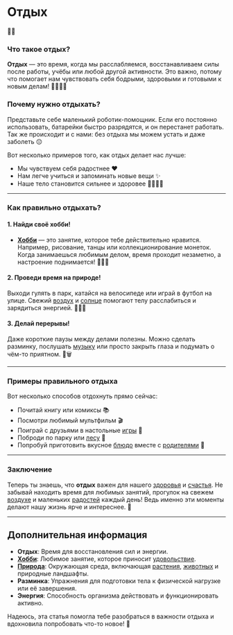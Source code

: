 # **Отдых**

🌟💖

### Что такое отдых?
**Отдых** — это время, когда мы расслабляемся, восстанавливаем силы после работы, учёбы или любой другой активности. Это важно, потому что помогает нам чувствовать себя бодрыми, здоровыми и готовыми к новым делам! 🏃‍♂️🏃‍♀️

### Почему нужно отдыхать?
Представьте себе маленький роботик-помощник. Если его постоянно использовать, батарейки быстро разрядятся, и он перестанет работать. Так же происходит и с нами: без отдыха мы можем устать и даже заболеть 😔

Вот несколько примеров того, как отдых делает нас лучше:
- Мы чувствуем себя радостнее ❤️
- Нам легче учиться и запоминать новые вещи ✨
- Наше тело становится сильнее и здоровее 🚴‍♂️🚵‍♀️

---

### Как правильно отдыхать?
#### 1. Найди своё хобби!
* **[Хобби](Хобби.md)** — это занятие, которое тебе действительно нравится. Например, рисование, танцы или коллекционирование монеток. Когда занимаешься любимым делом, время проходит незаметно, а настроение поднимается! 🎨🕺✨

#### 2. Проведи время на природе!
Выходи гулять в парк, катайся на велосипеде или играй в футбол на улице. Свежий [воздух](Природа.md) и [солнце](Природа.md) помогают телу расслабиться и зарядиться энергией. 🌳⛹️‍♂️

#### 3. Делай перерывы!
Даже короткие паузы между делами полезны. Можно сделать разминку, послушать [музыку](Музыка.md) или просто закрыть глаза и подумать о чём-то приятном. 📱🗑️

---

### Примеры правильного отдыха
Вот несколько способов отдохнуть прямо сейчас:
- Почитай книгу или комиксы 📚
- Посмотри любимый мультфильм 🎬
- Поиграй с друзьями в настольные [игры](Игры.md) 🎲
- Поброди по парку или [лесу](Природа.md) 🍃
- Попробуй приготовить вкусное [блюдо](Еда.md) вместе с [родителями](Семья.md) 🍳

---

### Заключение
Теперь ты знаешь, что **отдых** важен для нашего [здоровья](Спорт.md) и [счастья](Счастье.md). Не забывай находить время для любимых занятий, прогулок на свежем [воздухе](Природа.md) и маленьких [радостей](Улыбка.md) каждый день! Ведь именно эти моменты делают нашу жизнь ярче и интереснее. 🌈

---

## Дополнительная информация

- **Отдых**: Время для восстановления сил и энергии.
- **[Хобби](Хобби.md)**: Любимое занятие, которое приносит [удовольствие](Счастье.md).
- **[Природа](Природа.md)**: Окружающая среда, включающая [растения](Природа.md), [животных](Природа.md) и природные ландшафты.
- **Разминка**: Упражнения для подготовки тела к физической нагрузке или её завершения.
- **Энергия**: Способность организма действовать и функционировать активно.

Надеюсь, эта статья помогла тебе разобраться в важности отдыха и вдохновила попробовать что-то новое! 🙌